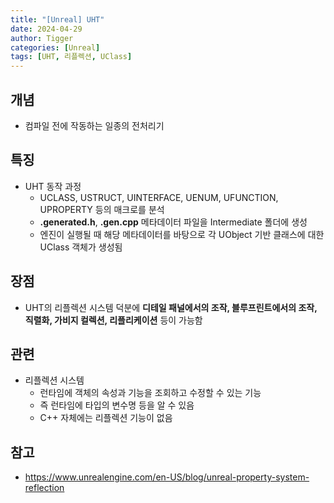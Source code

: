```yaml
---
title: "[Unreal] UHT"
date: 2024-04-29
author: Tigger
categories: [Unreal]
tags: [UHT, 리플렉션, UClass]
---
```


## 개념
+ 컴파일 전에 작동하는 일종의 전처리기

## 특징
+ UHT 동작 과정
	+ UCLASS, USTRUCT, UINTERFACE, UENUM, UFUNCTION, UPROPERTY 등의 매크로를 분석
	+ **.generated.h**, **.gen.cpp** 메타데이터 파일을 Intermediate 폴더에 생성
	+ 엔진이 실행될 때 해당 메타데이터를 바탕으로 각 UObject 기반 클래스에 대한 UClass 객체가 생성됨

## 장점
+ UHT의 리플렉션 시스템 덕분에 **디테일 패널에서의 조작, 블루프린트에서의 조작, 직렬화, 가비지 컬렉션, 리플리케이션** 등이 가능함

## 관련
+ 리플렉션 시스템
	+ 런타임에 객체의 속성과 기능을 조회하고 수정할 수 있는 기능
	+ 즉 런타임에 타입의 변수명 등을 알 수 있음
	+ C++ 자체에는 리플렉션 기능이 없음

## 참고
+ <https://www.unrealengine.com/en-US/blog/unreal-property-system-reflection>